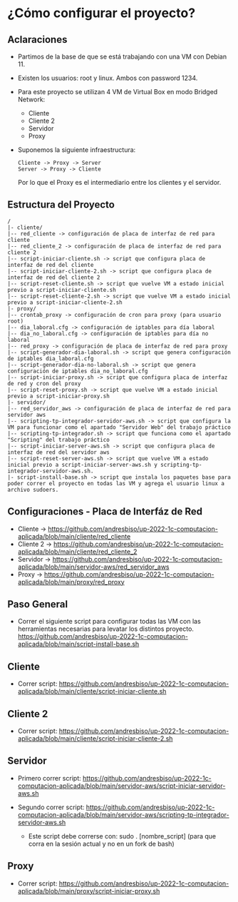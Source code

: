 # ¿Cómo configurar el proyecto?
## Aclaraciones
* Partimos de la base de que se está trabajando con una VM con Debian 11.
* Existen los usuarios: root y linux. Ambos con password 1234.
* Para este proyecto se utilizan 4 VM de Virtual Box en modo Bridged Network:

  * Cliente
  * Cliente 2
  * Servidor
  * Proxy

* Suponemos la siguiente infraestructura:
  ```
  Cliente -> Proxy -> Server
  Server -> Proxy -> Cliente
  ```
  Por lo que el Proxy es el intermediario entre los clientes y el servidor.

## Estructura del Proyecto
```
/
|- cliente/
|-- red_cliente -> configuración de placa de interfaz de red para cliente
|-- red_cliente_2 -> configuración de placa de interfaz de red para cliente 2
|-- script-iniciar-cliente.sh -> script que configura placa de interfaz de red del cliente
|-- script-iniciar-cliente-2.sh -> script que configura placa de interfaz de red del cliente 2
|-- script-reset-cliente.sh -> script que vuelve VM a estado inicial previo a script-iniciar-cliente.sh
|-- script-reset-cliente-2.sh -> script que vuelve VM a estado inicial previo a script-iniciar-cliente-2.sh
|- proxy/
|-- crontab_proxy -> configuración de cron para proxy (para usuario root)
|-- dia_laboral.cfg -> configuración de iptables para día laboral
|-- dia_no_laboral.cfg -> configuración de iptables para día no laboral
|-- red_proxy -> configuración de placa de interfaz de red para proxy
|-- script-generador-dia-laboral.sh -> script que genera configuración de iptables dia_laboral.cfg
|-- script-generador-dia-no-laboral.sh -> script que genera configuración de iptables dia_no_laboral.cfg
|-- script-iniciar-proxy.sh -> script que configura placa de interfaz de red y cron del proxy
|-- script-reset-proxy.sh -> script que vuelve VM a estado inicial previo a script-iniciar-proxy.sh
|- servidor/
|-- red_servidor_aws -> configuración de placa de interfaz de red para servidor aws
|-- scripting-tp-integrador-servidor-aws.sh -> script que configura la VM para funcionar como el apartado "Servidor Web" del trabajo práctico
|-- scripting-tp-integrador.sh -> script que funciona como el apartado "Scripting" del trabajo práctico
|-- script-iniciar-server-aws.sh -> script que configura placa de interfaz de red del servidor aws
|-- script-reset-server-aws.sh -> script que vuelve VM a estado inicial previo a script-iniciar-server-aws.sh y scripting-tp-integrador-servidor-aws.sh.
|- script-install-base.sh -> script que instala los paquetes base para poder correr el proyecto en todas las VM y agrega el usuario linux a archivo sudoers.
```

## Configuraciones - Placa de Interfáz de Red
* Cliente -> https://github.com/andresbiso/up-2022-1c-computacion-aplicada/blob/main/cliente/red_cliente
* Cliente 2 -> https://github.com/andresbiso/up-2022-1c-computacion-aplicada/blob/main/cliente/red_cliente_2
* Servidor -> https://github.com/andresbiso/up-2022-1c-computacion-aplicada/blob/main/servidor-aws/red_servidor_aws
* Proxy -> https://github.com/andresbiso/up-2022-1c-computacion-aplicada/blob/main/proxy/red_proxy

## Paso General
* Correr el siguiente script para configurar todas las VM con las herramientas necesarias para levatar los distintos proyecto.
https://github.com/andresbiso/up-2022-1c-computacion-aplicada/blob/main/script-install-base.sh

## Cliente
* Correr script: https://github.com/andresbiso/up-2022-1c-computacion-aplicada/blob/main/cliente/script-iniciar-cliente.sh

## Cliente 2
* Correr script: https://github.com/andresbiso/up-2022-1c-computacion-aplicada/blob/main/cliente/script-iniciar-cliente-2.sh

## Servidor
* Primero correr script: https://github.com/andresbiso/up-2022-1c-computacion-aplicada/blob/main/servidor-aws/script-iniciar-servidor-aws.sh
* Segundo correr script: https://github.com/andresbiso/up-2022-1c-computacion-aplicada/blob/main/servidor-aws/scripting-tp-integrador-servidor-aws.sh

  * Este script debe correrse con: sudo . [nombre_script] (para que corra en la sesión actual y no en un fork de bash)

## Proxy
- Correr script: https://github.com/andresbiso/up-2022-1c-computacion-aplicada/blob/main/proxy/script-iniciar-proxy.sh
